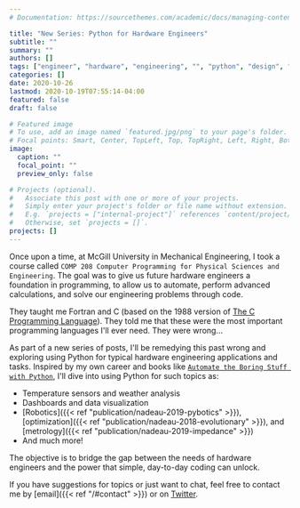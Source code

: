 ```yaml
---
# Documentation: https://sourcethemes.com/academic/docs/managing-content/

title: "New Series: Python for Hardware Engineers"
subtitle: ""
summary: ""
authors: []
tags: ["engineer", "hardware", "engineering", "", "python", "design", "series", "mechanical", "electrical"]
categories: []
date: 2020-10-26
lastmod: 2020-10-19T07:55:14-04:00
featured: false
draft: false

# Featured image
# To use, add an image named `featured.jpg/png` to your page's folder.
# Focal points: Smart, Center, TopLeft, Top, TopRight, Left, Right, BottomLeft, Bottom, BottomRight.
image:
  caption: ""
  focal_point: ""
  preview_only: false

# Projects (optional).
#   Associate this post with one or more of your projects.
#   Simply enter your project's folder or file name without extension.
#   E.g. `projects = ["internal-project"]` references `content/project/deep-learning/index.md`.
#   Otherwise, set `projects = []`.
projects: []
---
```


Once upon a time, at McGill University in Mechanical Engineering, I took a course called `COMP 208 Computer Programming for Physical Sciences and Engineering`.
The goal was to give us future hardware engineers a foundation in programming, to allow us to automate, perform advanced calculations, and solve our engineering problems through code.

They taught me Fortran and C (based on the 1988 version of [The C Programming Language](https://en.wikipedia.org/wiki/The_C_Programming_Language)).
They told me that these were the most important programming languages I'll ever need.
They were wrong...

As part of a new series of posts, I'll be remedying this past wrong and exploring using Python for typical hardware engineering applications and tasks.
Inspired by my own career and books like [`Automate the Boring Stuff with Python`](https://automatetheboringstuff.com/), I'll dive into using Python for such topics as:

- Temperature sensors and weather analysis
- Dashboards and data visualization
- [Robotics]({{< ref "publication/nadeau-2019-pybotics" >}}), [optimization]({{< ref "publication/nadeau-2018-evolutionary" >}}), and [metrology]({{< ref "publication/nadeau-2019-impedance" >}})
- And much more!

The objective is to bridge the gap between the needs of hardware engineers and the power that simple, day-to-day coding can unlock.

If you have suggestions for topics or just want to chat, feel free to contact me by [email]({{< ref "/#contact" >}}) or on [Twitter](https://twitter.com/EngNadeau).

